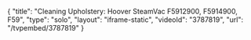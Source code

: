 {
    "title": "Cleaning Upholstery: Hoover SteamVac F5912900, F5914900, F59",
    "type": "solo",
    "layout": "iframe-static",
    "videoId": "3787819",
    "url": "\/tvpembed\/3787819"
}